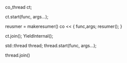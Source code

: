 
co_thread ct;

ct.start(func, args...);

  reusmer = makeresumer()
  co << []() {
    func,args;
    resumer();
  }

ct.join();
  YieldInternal();

std::thread thread;
thread.start(func, args...);

thread.join()
